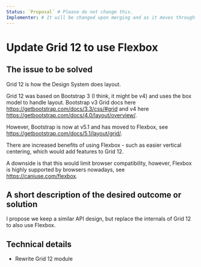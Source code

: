 ```yaml
---
Status: `Proposal` # Please do not change this.
Implementer: # It will be changed upon merging and as it moves through the RFC stages
---
```


# Update Grid 12 to use Flexbox

## The issue to be solved

Grid 12 is how the Design System does layout.

Grid 12 was based on Bootstrap 3 (I think, it might be v4) and uses the box model to handle layout. Bootstrap v3 Grid docs here https://getbootstrap.com/docs/3.3/css/#grid and v4 here https://getbootstrap.com/docs/4.0/layout/overview/.

However, Bootstrap is now at v5.1 and has moved to Flexbox, see https://getbootstrap.com/docs/5.1/layout/grid/. 

There are increased benefits of using Flexbox - such as easier vertical centering, which would add features to Grid 12.

A downside is that this would limit browser compatibility, however, Flexbox is highly supported by browsers nowadays, see https://caniuse.com/flexbox.

## A short description of the desired outcome or solution

I propose we keep a similar API design, but replace the internals of Grid 12 to also use Flexbox.   


## Technical details

* Rewrite Grid 12 module
